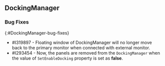 ## DockingManager

### Bug Fixes
{:#DockingManager-bug-fixes}

* \#I319897 - Floating window of DockingManager will no longer move back to the primary monitor when connected with external monitor.
* \#I293454 - Now, the panels are removed from the `DockingManager` when the value of `SetEnableDocking` property is set as **false**.
